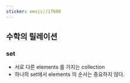```yaml
---
sticker: emoji//1f600
---
```

## 수학의 릴레이션

### set

- 서로 다른 elements 를 가지는 collection
- 하나의 set에서 elements 의 순서는 중요하지 않다.

 